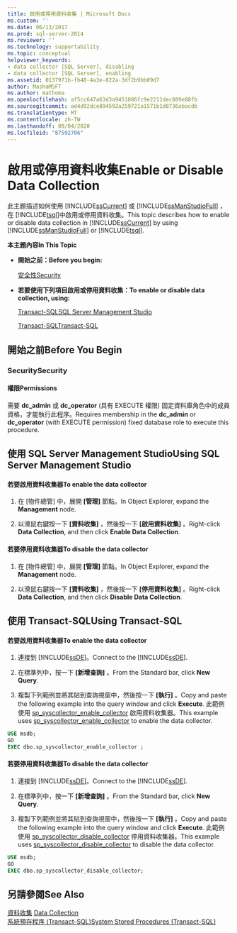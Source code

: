 ```yaml
---
title: 啟用或停用資料收集 | Microsoft Docs
ms.custom: ''
ms.date: 06/13/2017
ms.prod: sql-server-2014
ms.reviewer: ''
ms.technology: supportability
ms.topic: conceptual
helpviewer_keywords:
- data collector [SQL Server], disabling
- data collector [SQL Server], enabling
ms.assetid: 0137971b-fb48-4a3e-822a-3df2b9bb09d7
author: MashaMSFT
ms.author: mathoma
ms.openlocfilehash: af5cc647a63d3a9451086fc9e2211dec809e88fb
ms.sourcegitcommit: ad4d92dce894592a259721a1571b1d8736abacdb
ms.translationtype: MT
ms.contentlocale: zh-TW
ms.lasthandoff: 08/04/2020
ms.locfileid: "87592706"
---
```

# <a name="enable-or-disable-data-collection"></a><span data-ttu-id="6799e-102">啟用或停用資料收集</span><span class="sxs-lookup"><span data-stu-id="6799e-102">Enable or Disable Data Collection</span></span>
  <span data-ttu-id="6799e-103">此主題描述如何使用 [!INCLUDE[ssCurrent](../../includes/sscurrent-md.md)] 或 [!INCLUDE[ssManStudioFull](../../includes/ssmanstudiofull-md.md)] ，在 [!INCLUDE[tsql](../../includes/tsql-md.md)]中啟用或停用資料收集。</span><span class="sxs-lookup"><span data-stu-id="6799e-103">This topic describes how to enable or disable data collection in [!INCLUDE[ssCurrent](../../includes/sscurrent-md.md)] by using [!INCLUDE[ssManStudioFull](../../includes/ssmanstudiofull-md.md)] or [!INCLUDE[tsql](../../includes/tsql-md.md)].</span></span>  
  
 <span data-ttu-id="6799e-104">**本主題內容**</span><span class="sxs-lookup"><span data-stu-id="6799e-104">**In This Topic**</span></span>  
  
-   <span data-ttu-id="6799e-105">**開始之前：**</span><span class="sxs-lookup"><span data-stu-id="6799e-105">**Before you begin:**</span></span>  
  
     [<span data-ttu-id="6799e-106">安全性</span><span class="sxs-lookup"><span data-stu-id="6799e-106">Security</span></span>](#Security)  
  
-   <span data-ttu-id="6799e-107">**若要使用下列項目啟用或停用資料收集：**</span><span class="sxs-lookup"><span data-stu-id="6799e-107">**To enable or disable data collection, using:**</span></span>  
  
     [<span data-ttu-id="6799e-108">Transact-SQL</span><span class="sxs-lookup"><span data-stu-id="6799e-108">SQL Server Management Studio</span></span>](#SSMSProcedure)  
  
     [<span data-ttu-id="6799e-109">Transact-SQL</span><span class="sxs-lookup"><span data-stu-id="6799e-109">Transact-SQL</span></span>](#TsqlProcedure)  
  
##  <a name="before-you-begin"></a><a name="BeforeYouBegin"></a> <span data-ttu-id="6799e-110">開始之前</span><span class="sxs-lookup"><span data-stu-id="6799e-110">Before You Begin</span></span>  
  
###  <a name="security"></a><a name="Security"></a> <span data-ttu-id="6799e-111">Security</span><span class="sxs-lookup"><span data-stu-id="6799e-111">Security</span></span>  
  
####  <a name="permissions"></a><a name="Permissions"></a> <span data-ttu-id="6799e-112">權限</span><span class="sxs-lookup"><span data-stu-id="6799e-112">Permissions</span></span>  
 <span data-ttu-id="6799e-113">需要 **dc_admin** 或 **dc_operator** (具有 EXECUTE 權限) 固定資料庫角色中的成員資格，才能執行此程序。</span><span class="sxs-lookup"><span data-stu-id="6799e-113">Requires membership in the **dc_admin** or **dc_operator** (with EXECUTE permission) fixed database role to execute this procedure.</span></span>  
  
##  <a name="using-sql-server-management-studio"></a><a name="SSMSProcedure"></a> <span data-ttu-id="6799e-114">使用 SQL Server Management Studio</span><span class="sxs-lookup"><span data-stu-id="6799e-114">Using SQL Server Management Studio</span></span>  
  
#### <a name="to-enable-the-data-collector"></a><span data-ttu-id="6799e-115">若要啟用資料收集器</span><span class="sxs-lookup"><span data-stu-id="6799e-115">To enable the data collector</span></span>  
  
1.  <span data-ttu-id="6799e-116">在 [物件總管] 中，展開 **[管理]** 節點。</span><span class="sxs-lookup"><span data-stu-id="6799e-116">In Object Explorer, expand the **Management** node.</span></span>  
  
2.  <span data-ttu-id="6799e-117">以滑鼠右鍵按一下 **[資料收集]** ，然後按一下 **[啟用資料收集]** 。</span><span class="sxs-lookup"><span data-stu-id="6799e-117">Right-click **Data Collection**, and then click **Enable Data Collection**.</span></span>  
  
#### <a name="to-disable-the-data-collector"></a><span data-ttu-id="6799e-118">若要停用資料收集器</span><span class="sxs-lookup"><span data-stu-id="6799e-118">To disable the data collector</span></span>  
  
1.  <span data-ttu-id="6799e-119">在 [物件總管] 中，展開 **[管理]** 節點。</span><span class="sxs-lookup"><span data-stu-id="6799e-119">In Object Explorer, expand the **Management** node.</span></span>  
  
2.  <span data-ttu-id="6799e-120">以滑鼠右鍵按一下 **[資料收集]** ，然後按一下 **[停用資料收集]** 。</span><span class="sxs-lookup"><span data-stu-id="6799e-120">Right-click **Data Collection**, and then click **Disable Data Collection**.</span></span>  
  
##  <a name="using-transact-sql"></a><a name="TsqlProcedure"></a> <span data-ttu-id="6799e-121">使用 Transact-SQL</span><span class="sxs-lookup"><span data-stu-id="6799e-121">Using Transact-SQL</span></span>  
  
#### <a name="to-enable-the-data-collector"></a><span data-ttu-id="6799e-122">若要啟用資料收集器</span><span class="sxs-lookup"><span data-stu-id="6799e-122">To enable the data collector</span></span>  
  
1.  <span data-ttu-id="6799e-123">連接到 [!INCLUDE[ssDE](../../includes/ssde-md.md)]。</span><span class="sxs-lookup"><span data-stu-id="6799e-123">Connect to the [!INCLUDE[ssDE](../../includes/ssde-md.md)].</span></span>  
  
2.  <span data-ttu-id="6799e-124">在標準列中，按一下 **[新增查詢]** 。</span><span class="sxs-lookup"><span data-stu-id="6799e-124">From the Standard bar, click **New Query**.</span></span>  
  
3.  <span data-ttu-id="6799e-125">複製下列範例並將其貼到查詢視窗中，然後按一下 **[執行]** 。</span><span class="sxs-lookup"><span data-stu-id="6799e-125">Copy and paste the following example into the query window and click **Execute**.</span></span> <span data-ttu-id="6799e-126">此範例使用 [sp_syscollector_enable_collector](/sql/relational-databases/system-stored-procedures/sp-syscollector-enable-collector-transact-sql) 啟用資料收集器。</span><span class="sxs-lookup"><span data-stu-id="6799e-126">This example uses [sp_syscollector_enable_collector](/sql/relational-databases/system-stored-procedures/sp-syscollector-enable-collector-transact-sql) to enable the data collector.</span></span>  
  
```sql  
USE msdb;  
GO  
EXEC dbo.sp_syscollector_enable_collector ;  
```  
  
#### <a name="to-disable-the-data-collector"></a><span data-ttu-id="6799e-127">若要停用資料收集器</span><span class="sxs-lookup"><span data-stu-id="6799e-127">To disable the data collector</span></span>  
  
1.  <span data-ttu-id="6799e-128">連接到 [!INCLUDE[ssDE](../../includes/ssde-md.md)]。</span><span class="sxs-lookup"><span data-stu-id="6799e-128">Connect to the [!INCLUDE[ssDE](../../includes/ssde-md.md)].</span></span>  
  
2.  <span data-ttu-id="6799e-129">在標準列中，按一下 **[新增查詢]** 。</span><span class="sxs-lookup"><span data-stu-id="6799e-129">From the Standard bar, click **New Query**.</span></span>  
  
3.  <span data-ttu-id="6799e-130">複製下列範例並將其貼到查詢視窗中，然後按一下 **[執行]** 。</span><span class="sxs-lookup"><span data-stu-id="6799e-130">Copy and paste the following example into the query window and click **Execute**.</span></span> <span data-ttu-id="6799e-131">此範例使用 [sp_syscollector_disable_collector](/sql/relational-databases/system-stored-procedures/sp-syscollector-disable-collector-transact-sql) 停用資料收集器。</span><span class="sxs-lookup"><span data-stu-id="6799e-131">This example uses [sp_syscollector_disable_collector](/sql/relational-databases/system-stored-procedures/sp-syscollector-disable-collector-transact-sql) to disable the data collector.</span></span>  
  
```sql  
USE msdb;  
GO  
EXEC dbo.sp_syscollector_disable_collector;  
```  
  
## <a name="see-also"></a><span data-ttu-id="6799e-132">另請參閱</span><span class="sxs-lookup"><span data-stu-id="6799e-132">See Also</span></span>  
 <span data-ttu-id="6799e-133">[資料收集](data-collection.md) </span><span class="sxs-lookup"><span data-stu-id="6799e-133">[Data Collection](data-collection.md) </span></span>  
 [<span data-ttu-id="6799e-134">系統預存程序 &#40;Transact-SQL&#41;</span><span class="sxs-lookup"><span data-stu-id="6799e-134">System Stored Procedures &#40;Transact-SQL&#41;</span></span>](/sql/relational-databases/system-stored-procedures/system-stored-procedures-transact-sql)  
  
  
